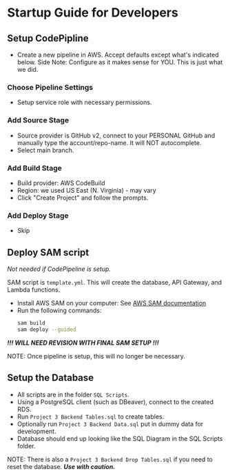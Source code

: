 # Startup Guide for Developers

## Setup CodePipline

- Create a new pipeline in AWS. Accept defaults except what's indicated below.
  Side Note: Configure as it makes sense for YOU. This is just what we did.

### Choose Pipeline Settings

- Setup service role with necessary permissions.

### Add Source Stage

- Source provider is GitHub v2, connect to your PERSONAL GitHub and
  manually type the account/repo-name. It will NOT autocomplete.
- Select main branch.

### Add Build Stage

- Build provider: AWS CodeBuild
- Region: we used US East (N. Virginia) - may vary
- Click "Create Project" and follow the prompts.

### Add Deploy Stage

- Skip

## Deploy SAM script

_Not needed if CodePipeline is setup._

SAM script is `template.yml`.
This will create the database, API Gateway, and Lambda functions.

- Install AWS SAM on your computer: See
  [AWS SAM documentation](https://docs.aws.amazon.com/serverless-application-model/latest/developerguide/serverless-sam-cli-install.html)
- Run the following commands:
  ```bash
  sam build
  sam deploy --guided
  ```

**_!!! WILL NEED REVISION WITH FINAL SAM SETUP !!!_**

NOTE: Once pipeline is setup, this will no longer be necessary.

## Setup the Database

- All scripts are in the folder `SQL Scripts`.
- Using a PostgreSQL client (such as DBeaver), connect to the created RDS.
- Run `Project 3 Backend Tables.sql` to create tables.
- Optionally run `Project 3 Backend Data.sql` put in dummy data for development.
- Database should end up looking like the SQL Diagram in the SQL Scripts folder.

NOTE: There is also a `Project 3 Backend Drop Tables.sql` if you need to reset
the database. **_Use with caution._**
